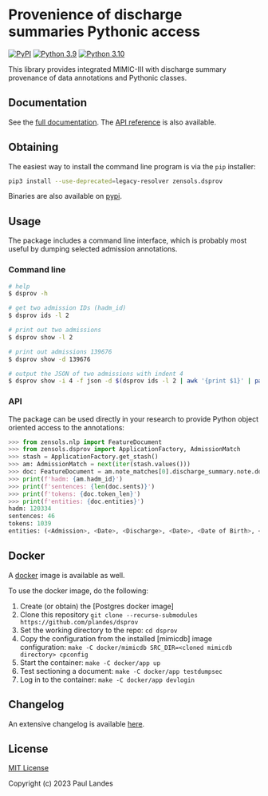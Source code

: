 # Provenience of discharge summaries Pythonic access

[![PyPI][pypi-badge]][pypi-link]
[![Python 3.9][python39-badge]][python39-link]
[![Python 3.10][python310-badge]][python310-link]

This library provides integrated MIMIC-III with discharge summary provenance of
data annotations and Pythonic classes.


## Documentation

See the [full documentation](https://plandes.github.io/dsprov/index.html).
The [API reference](https://plandes.github.io/dsprov/api.html) is also
available.


## Obtaining

The easiest way to install the command line program is via the `pip` installer:
```bash
pip3 install --use-deprecated=legacy-resolver zensols.dsprov
```

Binaries are also available on [pypi].


## Usage

The package includes a command line interface, which is probably most useful by
dumping selected admission annotations.

### Command line

```bash
# help
$ dsprov -h

# get two admission IDs (hadm_id)
$ dsprov ids -l 2

# print out two admissions
$ dsprov show -l 2

# print out admissions 139676
$ dsprov show -d 139676

# output the JSON of two admissions with indent 4
$ dsprov show -i 4 -f json -d $(dsprov ids -l 2 | awk '{print $1}' | paste -s -d, -)
```

### API

The package can be used directly in your research to provide Python object
oriented access to the annotations:

```python
>>> from zensols.nlp import FeatureDocument
>>> from zensols.dsprov import ApplicationFactory, AdmissionMatch
>>> stash = ApplicationFactory.get_stash()
>>> am: AdmissionMatch = next(iter(stash.values()))
>>> doc: FeatureDocument = am.note_matches[0].discharge_summary.note.doc
>>> print(f'hadm: {am.hadm_id}')
>>> print(f'sentences: {len(doc.sents)}')
>>> print(f'tokens: {doc.token_len}')
>>> print(f'entities: {doc.entities}')
hadm: 120334
sentences: 46
tokens: 1039
entities: (<Admission>, <Date>, <Discharge>, <Date>, <Date of Birth>, <Sex>, ...)
```

## Docker

A [docker](docker/app/README.md) image is available as well.

To use the docker image, do the following:

1. Create (or obtain) the [Postgres docker image]
1. Clone this repository `git clone --recurse-submodules
   https://github.com/plandes/dsprov`
1. Set the working directory to the repo: `cd dsprov`
1. Copy the configuration from the installed [mimicdb] image configuration:
   `make -C docker/mimicdb SRC_DIR=<cloned mimicdb directory> cpconfig`
1. Start the container: `make -C docker/app up`
1. Test sectioning a document: `make -C docker/app testdumpsec`
1. Log in to the container: `make -C docker/app devlogin`


## Changelog

An extensive changelog is available [here](CHANGELOG.md).


## License

[MIT License](LICENSE.md)

Copyright (c) 2023 Paul Landes


<!-- links -->
[pypi]: https://pypi.org/project/zensols.dsprov/
[pypi-link]: https://pypi.python.org/pypi/zensols.dsprov
[pypi-badge]: https://img.shields.io/pypi/v/zensols.dsprov.svg
[python39-badge]: https://img.shields.io/badge/python-3.9-blue.svg
[python39-link]: https://www.python.org/downloads/release/python-390
[python310-badge]: https://img.shields.io/badge/python-3.10-blue.svg
[python310-link]: https://www.python.org/downloads/release/python-310
